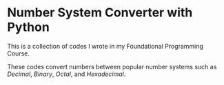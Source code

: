 # Number System Converter with Python

This is a collection of codes I wrote in my Foundational Programming Course. 

These codes convert numbers between popular number systems such as _Decimal_, _Binary_, _Octal_, and _Hexadecimal_.
